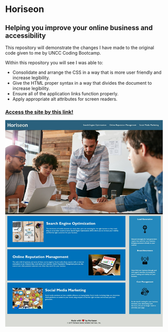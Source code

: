 
# Horiseon

## Helping you improve your online business and accessibility

This repository will demonstrate the changes I have made to the original code given to me by UNCC Coding Bootcamp.

Within this repository you will see I was able to: 

- Consolidate and arrange the CSS in a way that is more user friendly and increase legibility. 
- Give the HTML proper syntax in a way that divides the document to increase legibility.
- Ensure all of the application links function properly.
- Apply appropriate alt attributes for screen readers.

### [Access the site by this link!](https://chapmanh10.github.io/horiseon-challenge/)

![Landing page for Horiseon.com](/assets/images/Horiseon-Screenshot.png)



